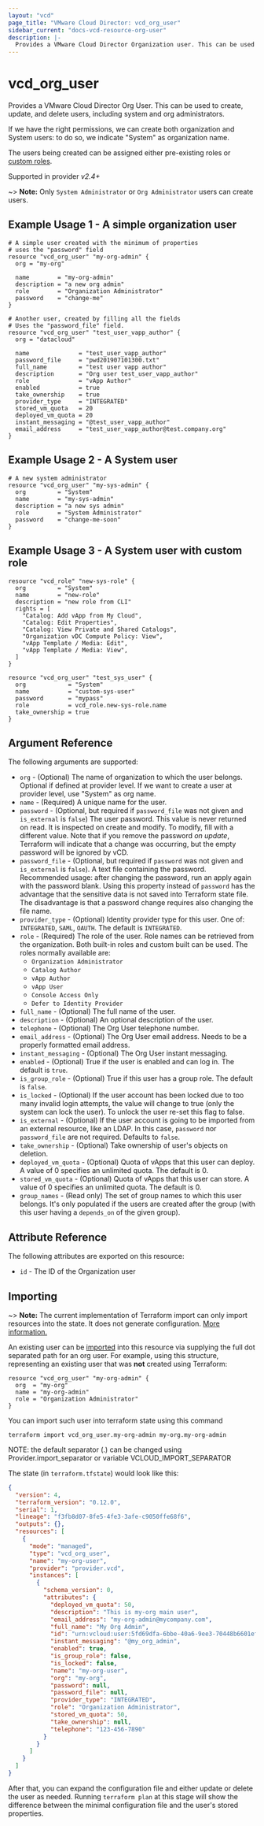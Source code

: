 ```yaml
---
layout: "vcd"
page_title: "VMware Cloud Director: vcd_org_user"
sidebar_current: "docs-vcd-resource-org-user"
description: |-
  Provides a VMware Cloud Director Organization user. This can be used to create, update, and delete users.
---
```


# vcd\_org\_user

Provides a VMware Cloud Director Org User. This can be used to create, update, and delete users, including system and org administrators.

If we have the right permissions, we can create both organization and System users: to do so, we indicate "System" as organization name.

The users being created can be assigned either pre-existing roles or [custom roles](/providers/vmware/vcd/latest/docs/resources/role).

Supported in provider *v2.4+*

~> **Note:** Only `System Administrator` or `Org Administrator` users can create users.

## Example Usage 1 - A simple organization user

```hcl
# A simple user created with the minimum of properties
# uses the "password" field
resource "vcd_org_user" "my-org-admin" {
  org = "my-org"

  name        = "my-org-admin"
  description = "a new org admin"
  role        = "Organization Administrator"
  password    = "change-me"
}

# Another user, created by filling all the fields
# Uses the "password_file" field.
resource "vcd_org_user" "test_user_vapp_author" {
  org = "datacloud"

  name              = "test_user_vapp_author"
  password_file     = "pwd201907101300.txt"
  full_name         = "test user vapp author"
  description       = "Org user test_user_vapp_author"
  role              = "vApp Author"
  enabled           = true
  take_ownership    = true
  provider_type     = "INTEGRATED"
  stored_vm_quota   = 20
  deployed_vm_quota = 20
  instant_messaging = "@test_user_vapp_author"
  email_address     = "test_user_vapp_author@test.company.org"
}
```

## Example Usage 2 - A System user

```hcl
# A new system administrator
resource "vcd_org_user" "my-sys-admin" {
  org         = "System"
  name        = "my-sys-admin"
  description = "a new sys admin"
  role        = "System Administrator"
  password    = "change-me-soon"
}
```

## Example Usage 3 - A System user with custom role

```hcl
resource "vcd_role" "new-sys-role" {
  org         = "System"
  name        = "new-role"
  description = "new role from CLI"
  rights = [
    "Catalog: Add vApp from My Cloud",
    "Catalog: Edit Properties",
    "Catalog: View Private and Shared Catalogs",
    "Organization vDC Compute Policy: View",
    "vApp Template / Media: Edit",
    "vApp Template / Media: View",
  ]
}

resource "vcd_org_user" "test_sys_user" {
  org            = "System"
  name           = "custom-sys-user"
  password       = "mypass"
  role           = vcd_role.new-sys-role.name
  take_ownership = true
}
```


## Argument Reference

The following arguments are supported:

* `org` - (Optional) The name of organization to which the user belongs. Optional if defined at provider level. If we 
  want to create a user at provider level, use "System" as org name.
* `name` - (Required) A unique name for the user.
* `password` - (Optional, but required if `password_file` was not given and `is_external` is `false`) The user password. This value is never returned 
  on read. It is inspected on create and modify. To modify, fill with a different value. Note that if you remove the 
  password *on update*, Terraform will indicate that a change was occurring, but the empty password will be ignored by vCD.
* `password_file` - (Optional, but required if `password` was not given and `is_external` is `false`). A text file containing the password. Recommended
  usage: after changing the password, run an apply again with the password blank.
  Using this property instead of `password` has the advantage that the sensitive data is not saved into Terraform state 
  file. The disadvantage is that a password change requires also changing the file name.
* `provider_type` - (Optional) Identity provider type for this user. One of: `INTEGRATED`, `SAML`, `OAUTH`. The default
   is `INTEGRATED`.
* `role` - (Required) The role of the user. Role names can be retrieved from the organization. Both built-in roles and
  custom built can be used. The roles normally available are:
    * `Organization Administrator`
    * `Catalog Author`
    * `vApp Author`
    * `vApp User`
    * `Console Access Only`
    * `Defer to Identity Provider`
* `full_name` - (Optional) The full name of the user.
* `description` - (Optional) An optional description of the user.
* `telephone` - (Optional) The Org User telephone number.
* `email_address` - (Optional) The Org User email address. Needs to be a properly formatted email address.
* `instant_messaging` - (Optional) The Org User instant messaging.
* `enabled` - (Optional) True if the user is enabled and can log in. The default is `true`.
* `is_group_role` - (Optional) True if this user has a group role. The default is `false`.
* `is_locked` - (Optional) If the user account has been locked due to too many invalid login attempts, the value will 
  change to true (only the system can lock the user). To unlock the user re-set this flag to false. 
* `is_external` - (Optional) If the user account is going to be imported from an external resource, like an LDAP.
  In this case, `password` nor `password_file` are not required. Defaults to `false`.
* `take_ownership` - (Optional) Take ownership of user's objects on deletion.
* `deployed_vm_quota` - (Optional) Quota of vApps that this user can deploy. A value of 0 specifies an unlimited quota.
  The default is 0.
* `stored_vm_quota` - (Optional) Quota of vApps that this user can store. A value of 0 specifies an unlimited quota.
  The default is 0.
* `group_names` - (Read only) The set of group names to which this user belongs. It's only populated if the users
  are created after the group (with this user having a `depends_on` of the given group).

## Attribute Reference

The following attributes are exported on this resource:

* `id` - The ID of the Organization user

## Importing

~> **Note:** The current implementation of Terraform import can only import resources into the state. It does not generate
configuration. [More information.][docs-import]

An existing user can be [imported][docs-import] into this resource via supplying the full dot separated path for an
org user. For example, using this structure, representing an existing user that was **not** created using Terraform:

```hcl
resource "vcd_org_user" "my-org-admin" {
  org  = "my-org"
  name = "my-org-admin"
  role = "Organization Administrator"
}
```

You can import such user into terraform state using this command

```
terraform import vcd_org_user.my-org-admin my-org.my-org-admin
```

NOTE: the default separator (.) can be changed using Provider.import_separator or variable VCLOUD_IMPORT_SEPARATOR

[docs-import]:https://www.terraform.io/docs/import/

The state (in `terraform.tfstate`) would look like this:

```json
{
  "version": 4,
  "terraform_version": "0.12.0",
  "serial": 1,
  "lineage": "f3fb8d07-8fe5-4fe3-3afe-c9050ffe68f6",
  "outputs": {},
  "resources": [
    {
      "mode": "managed",
      "type": "vcd_org_user",
      "name": "my-org-user",
      "provider": "provider.vcd",
      "instances": [
        {
          "schema_version": 0,
          "attributes": {
            "deployed_vm_quota": 50,
            "description": "This is my-org main user",
            "email_address": "my-org-admin@mycompany.com",
            "full_name": "My Org Admin",
            "id": "urn:vcloud:user:5fd69dfa-6bbe-40a6-9ee3-70448b6601ef",
            "instant_messaging": "@my_org_admin",
            "enabled": true,
            "is_group_role": false,
            "is_locked": false,
            "name": "my-org-user",
            "org": "my-org",
            "password": null,
            "password_file": null,
            "provider_type": "INTEGRATED",
            "role": "Organization Administrator",
            "stored_vm_quota": 50,
            "take_ownership": null,
            "telephone": "123-456-7890"
          }
        }
      ]
    }
  ]
}
```

After that, you can expand the configuration file and either update or delete the user as needed. Running `terraform plan`
at this stage will show the difference between the minimal configuration file and the user's stored properties.
